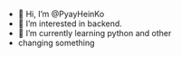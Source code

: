 - 👋 Hi, I’m @PyayHeinKo
- 👀 I’m interested in backend.
- 🌱 I’m currently learning python and other
- changing something

<!---
PyayHeinKo/PyayHeinKo is a ✨ special ✨ repository because its `README.md` (this file) appears on your GitHub profile.
You can click the Preview link to take a look at your changes.
--->
